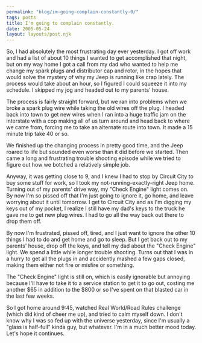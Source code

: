 ```yaml
---
permalink: "blog/im-going-complain-constantly-0/"
tags: posts
title: I'm going to complain constantly.
date: 2005-05-24
layout: layouts/post.njk
---
```


So, I had absolutely the most frustrating day ever yesterday. I got off work and had a list of about 10 things I wanted to get accomplished that night, but on my way home I got a call from my dad who wanted to help me change my spark plugs and distributor cap and rotor, in the hopes that would solve the mystery of why my Jeep is running like crap lately. The process would take about an hour, so I figured I could squeeze it into my schedule. I skipped my jog and headed out to my parents' house. 

The process is fairly straight forward, but we ran into problems when we broke a spark plug wire while taking the old wires off the plug. I headed back into town to get new wires when I ran into a huge traffic jam on the interstate with a cop making all of us turn around and head back to where we came from, forcing me to take an alternate route into town. It made a 15 minute trip take 40 or so. 

We finished up the changing process in pretty good time, and the Jeep roared to life but sounded even worse than it did before we started. Then came a long and frustrating trouble shooting episode while we tried to figure out how we botched a relatively simple job. 

Anyway, it was getting close to 9, and I knew I had to stop by Circuit City to buy some stuff for work, so I took my not-running-exactly-right Jeep home. Turning out of my parents' drive way, my "Check Engine" light comes on. By now I'm so pissed off that I'm just going to ignore it, go home, and leave worrying about it until tomorrow. I get to Circuit City and as I'm digging my keys out of my pocket, I realize I still have my dad's keys to the truck he gave me to get new plug wires. I had to go all the way back out there to drop them off. 

By now I'm frustrated, pissed off, tired, and I just want to ignore the other 10 things I had to do and get home and go to sleep. But I get back out to my parents' house, drop off the keys, and tell my dad about the "Check Engine" light. We spend a little while longer trouble shooting. Turns out that I was in a hurry to get all the plugs in and accidently mashed a few gaps closed, making them either not fire or misfire or something. 

The "Check Engine" light is still on, which is easily ignorable but annoying because I'll have to take it to a service station to get it to go out, costing me another $65 in addition to the $800 or so I've spent on that blasted car in the last few weeks. 

So I got home around 9:45, watched Real World/Road Rules challenge (which did kind of cheer me up), and tried to calm myself down. I don't know why I was so fed up with the universe yesterday, since I'm usually a "glass is half-full" kinda guy, but whatever. I'm in a much better mood today. Let's hope it continues.